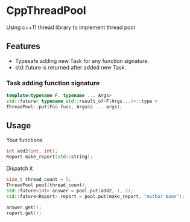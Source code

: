 # CppThreadPool
Using c++11 thread library to implement thread pool

## Features
- Typesafe adding new Task for any function signature.
- std::future<R> is returned after added new Task.

### Task adding function signature

```cpp
template<typename F, typename ... Args>
std::future< typename std::result_of<F(Args...)>::type > 
ThreadPool::put(F&& func, Args&& ... args);
```

## Usage

Your functions
```cpp
int add2(int, int);
Report make_report(std::string);
```

Dispatch it
```cpp
size_t thread_count = 5;
ThreadPool pool(thread_count);
std::future<int> answer = pool.put(add2, 1, 2);
std::future<Report> report = pool.put(make_report, "Author Name");

answer.get();
report.get();
```
